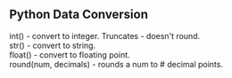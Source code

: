 ## Python Data Conversion

int() - convert to integer. Truncates - doesn't round.<br>
str() - convert to string. <br>
float() - convert to floating point.<br>
round(num, decimals) - rounds a num to # decimal points.
